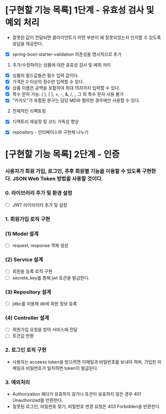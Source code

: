 # [구현할 기능 목록] 1단계 - 유효성 검사 및 예외 처리
- 잘못된 값이 전달되면 클라이언트가 어떤 부분이 왜 잘못되었는지 인지할 수 있도록 응답을 제공한다.

- [x] spring-boot-starter-validation 의존성을 명시적으로 추가
1. 추가/수정하려는 상품에 대한 유효성 검사 및 예외 처리
- [x] 상품의 필드값들은 필수 입력 값이다.
- [x] 가격은 0 이상의 정수만 입력할 수 있다.
- [x] 상품 이름은 공백을 포함하여 최대 15자까지 입력할 수 있다.
- [x] 특수 문자 가능: ( ), [ ], +, -, &, /, _ 그 외 특수 문자 사용 불가
- [x] "카카오"가 포함된 문구는 담당 MD와 협의한 경우에만 사용할 수 있다.
2. 전체적인 리팩토링
- [x] 디렉토리 재설정 및 코드 가독성 향상
- [x] repository - 인터페이스와 구현체 나누기


# [구현할 기능 목록] 2단계 - 인증 
### 사용자가 회원 가입, 로그인, 추후 회원별 기능을 이용할 수 있도록 구현한다. JSON Web Token 방법을 사용할 것이다.
### 0. 라이브러리 추가 및 환경 설정
- [ ] JWT 라이브러리 추가 및 설정
### 1. 회원가입 로직 구현
### (1) Model 설계 
- [ ] request, response 객체 생성
### (2) Service 설계
- [ ] 회원을 등록 로직 구현  
- [ ] secrete_key를 통해 jwt 토큰을 발급한다.
### (3) Repository 설계
- [ ] jdbc를 이용해 db에 회원 정보 등록
### (4) Controller 설계
- [ ] 회원가입 요청을 받아 서비스에 전달
- [ ] 토큰값 반환
### 2. 로그인 로직 구현
- 사용자는 acceess token을 받으려면 이메일과 비밀번호를 보내야 하며, 가입한 이메일과 비밀번호가 일치하면 token이 발급된다.
### 3. 예외처리
- Authorization 헤더가 유효하지 않거나 토큰이 유효하지 않은 경우 401 Unauthorized를 반환한다.
- 잘못된 로그인, 비밀번호 찾기, 비밀번호 변경 요청은 403 Forbidden을 반환한다.
